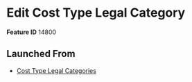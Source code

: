 # Edit Cost Type Legal Category

**Feature ID** 14800

## Launched From

- [Cost Type Legal Categories](Cost%20Type%20Legal%20Categories.md)











































































